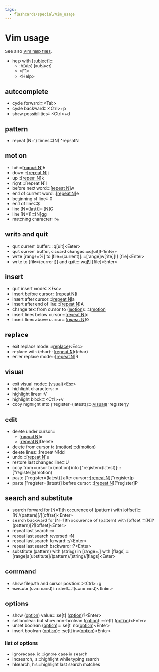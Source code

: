 ```yaml
---
tags:
  - flashcards/special/Vim_usage
---
```


# Vim usage

See also [Vim help files](https://vimhelp.org/).

- help with \[subject\]:::<ul><li>:h[elp] [subject]</li><li>&lt;F1&gt;</li><li>&lt;Help&gt;</li></ul> <!--SR:!2023-12-28,236,313!2024-04-23,349,333-->

## autocomplete
- cycle forward:::\<Tab\> <!--SR:!2024-01-14,196,328!2023-10-19,185,308-->
- cycle backward:::\<Ctrl\>+p <!--SR:!2023-10-22,189,308!2024-05-07,317,288-->
- show possibilities:::\<Ctrl\>+d <!--SR:!2023-10-27,100,173!2023-11-05,72,248-->

## pattern
- repeat (N=1) times:::(N) ^repeatN <!--SR:!2024-08-30,402,313!2024-06-03,385,348-->

## motion
- left:::\[[repeat N](#^repeatN)\]h <!--SR:!2024-06-10,392,348!2025-04-06,588,308-->
- down:::\[[repeat N](#^repeatN)\]j <!--SR:!2024-05-09,361,333!2023-10-15,182,308-->
- up:::\[[repeat N](#^repeatN)\]k <!--SR:!2024-09-14,423,290!2024-09-07,440,307-->
- right:::\[[repeat N](#^repeatN)\]l <!--SR:!2024-02-15,275,328!2024-02-16,276,328-->
- before next word:::\[[repeat N](#^repeatN)\]w <!--SR:!2023-12-31,231,273!2024-07-12,353,288-->
- end of current word:::\[[repeat N](#^repeatN)\]e <!--SR:!2024-01-16,251,313!2024-04-25,350,333-->
- beginning of line:::0 <!--SR:!2024-04-03,330,330!2024-04-24,349,333-->
- end of line:::$ <!--SR:!2024-04-01,329,333!2024-04-22,348,333-->
- line \[N=(last)\]:::\[N\]G <!--SR:!2024-08-29,386,290!2024-01-28,259,313-->
- line \[N=1\]:::\[N\]gg <!--SR:!2024-03-20,319,333!2024-01-12,249,313-->
- matching character:::% <!--SR:!2024-10-24,457,293!2023-09-13,154,293-->

## write and quit
- quit current buffer::::q\[uit\]\<Enter\> <!--SR:!2024-03-06,306,333!2023-10-23,200,313-->
- quit current buffer, discard changes::::q\[uit\]!\<Enter\> <!--SR:!2024-03-21,320,333!2023-10-03,172,293-->
- write \[range=%\] to \[file=(current)\]::::\[range\]w\[rite\]\[!\] \[file\]\<Enter\> <!--SR:!2023-09-09,154,293!2024-05-27,379,348-->
- write to \[file=(current)\] and quit::::wq[!] \[file\]\<Enter\> <!--SR:!2024-03-27,325,333!2024-06-11,393,348-->

## insert
- quit insert mode:::\<Esc\> <!--SR:!2024-04-20,347,333!2024-03-31,328,333-->
- insert before cursor:::\[[repeat N](#^repeatN)\]i <!--SR:!2023-10-14,179,293!2024-02-20,279,328-->
- insert after cursor:::\[[repeat N](#^repeatN)\]a <!--SR:!2024-01-11,248,313!2023-10-20,186,308-->
- insert after end of line:::\[[repeat N](#^repeatN)\]A <!--SR:!2024-01-04,234,273!2024-04-21,348,333-->
- change text from cursor to ([motion](#motion)):::c([motion](#motion)) <!--SR:!2023-09-07,165,293!2023-09-19,162,293-->
- insert lines below cursor:::\[[repeat N](#^repeatN)\]o <!--SR:!2024-03-27,281,273!2024-04-20,300,293-->
- insert lines above cursor:::\[[repeat N](#^repeatN)\]O <!--SR:!2023-10-12,179,293!2023-09-27,167,293-->

## replace
- exit replace mode:::([replace](#replace))\<Esc\> <!--SR:!2024-03-22,321,333!2024-06-24,404,348-->
- replace with (char):::\[[repeat N](#^repeatN)\]r(char) <!--SR:!2024-06-09,326,273!2024-02-01,263,313-->
- enter replace mode:::\[[repeat N](#^repeatN)\]R <!--SR:!2023-09-26,167,293!2023-12-06,237,313-->

## visual
- exit visual mode:::([visual](#visual))\<Esc\> <!--SR:!2024-06-05,385,348!2024-06-15,396,348-->
- highlight characters:::v <!--SR:!2023-11-07,214,328!2023-10-23,188,308-->
- highlight lines:::V <!--SR:!2024-04-16,296,273!2023-12-17,175,268-->
- highlight block:::\<Ctrl\>+v <!--SR:!2024-02-24,270,273!2024-05-24,375,348-->
- copy highlight into \["register=(latest)\]:::([visual](#visual))\["register\]y <!--SR:!2024-09-13,422,293!2024-08-09,368,288-->

## edit
- delete under cursor:::<ul><li>\[[repeat N](#^repeatN)\]x</li><li>\[[repeat N](#^repeatN)\]Delete</li></ul> <!--SR:!2024-05-28,380,347!2023-10-10,179,308-->
- delete from cursor to ([motion](#motion)):::d([motion](#motion)) <!--SR:!2024-05-11,363,330!2024-05-10,362,333-->
- delete lines:::\[[repeat N](#^repeatN)\]dd <!--SR:!2024-04-26,351,333!2023-10-19,187,308-->
- undo:::\[[repeat N](#^repeatN)\]u <!--SR:!2024-06-30,376,313!2024-01-19,254,313-->
- restore last changed line:::U <!--SR:!2024-02-02,264,313!2023-10-22,199,308-->
- copy from cursor to (motion) into \["register=(latest)\]:::\["register\]y(motion) <!--SR:!2024-04-14,287,273!2024-02-21,281,328-->
- paste \["register=(latest)\] after cursor:::\[[repeat N](#^repeatN)\]\["register\]p <!--SR:!2023-10-17,185,307!2024-05-29,381,348-->
- paste \["register=(latest)\] before cursor:::\[[repeat N](#^repeatN)\]\["register\]P <!--SR:!2024-01-13,249,313!2023-10-17,183,307-->

## search and substitute
- search forward for \[N=1\]th occurence of (pattern) with \[offset\]:::\[N\]/(pattern)\[/\]\[offset\]\<Enter\> <!--SR:!2023-09-16,159,293!2024-03-24,279,273-->
- search backward for \[N=1\]th occurence of (pattern) with \[offset\]:::\[N\]?(pattern)\[?\]\[offset\]\<Enter\> <!--SR:!2024-06-01,304,250!2023-10-18,184,308-->
- repeat last search:::n <!--SR:!2024-01-29,260,313!2023-10-11,180,308-->
- repeat last search reversed:::N <!--SR:!2023-09-08,154,293!2024-07-14,378,288-->
- repeat last search forward:::/\<Enter\> <!--SR:!2024-07-10,369,293!2024-07-25,396,293-->
- repeat last search backward:::?\<Enter\> <!--SR:!2024-10-12,449,293!2024-01-18,225,268-->
- substitute (pattern) with (string) in \[range=.\] with \[flags\]::::\[range\]s\[ubstitute\]/(pattern)/(string)/\[flags\]\<Enter\> <!--SR:!2023-10-12,157,253!2024-03-07,307,333-->

## command
- show filepath and cursor position:::\<Ctrl\>+g <!--SR:!2024-02-21,182,268!2023-09-05,28,168-->
- execute (command) in shell::::!(command)\<Enter\> <!--SR:!2023-10-19,130,253!2023-12-30,237,313-->

## options
- show ([option](#list%20of%20options)) value::::se\[t\] ([option](#list%20of%20options))?\<Enter\> <!--SR:!2024-08-16,366,293!2024-02-19,278,327-->
- set boolean but show non-boolean ([option](#list%20of%20options))::::se\[t\] ([option](#list%20of%20options))\<Enter\> <!--SR:!2024-01-02,240,313!2023-12-30,186,268-->
- unset boolean ([option](#list%20of%20options))::::se\[t\] no([option](#list%20of%20options))\<Enter\> <!--SR:!2024-04-02,237,273!2024-05-12,364,333-->
- invert boolean ([option](#list%20of%20options))::::se\[t\] inv([option](#list%20of%20options))\<Enter\> <!--SR:!2024-03-04,304,333!2023-09-25,166,293-->

### list of options
- ignorecase, ic:::ignore case in search <!--SR:!2023-10-08,178,308!2023-10-21,188,308-->
- incsearch, is:::highlight while typing search <!--SR:!2023-09-15,159,293!2023-09-18,61,253-->
- hlsearch, hls:::highlight last search matches <!--SR:!2023-09-03,162,290!2023-10-16,184,308-->
